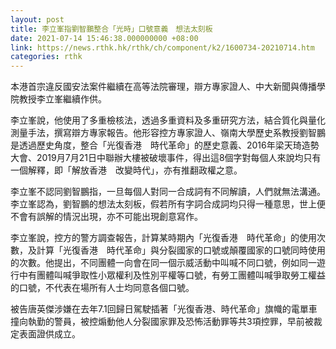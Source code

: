 ```yaml
---
layout: post
title: 李立峯指劉智鵬整合「光時」口號意義　想法太刻板
date: 2021-07-14 15:46:38.000000000 +08:00
link: https://news.rthk.hk/rthk/ch/component/k2/1600734-20210714.htm
categories: rthk
---
```


本港首宗違反國安法案件繼續在高等法院審理，辯方專家證人、中大新聞與傳播學院教授李立峯繼續作供。

李立峯說，他使用了多重檢核法，透過多重資料及多重研究方法，結合質化與量化測量手法，撰寫辯方專家報告。他形容控方專家證人、嶺南大學歷史系教授劉智鵬是透過歷史角度，整合「光復香港　時代革命」的歷史意義、2016年梁天琦造勢大會、2019月7月21日中聯辦大樓被破壞事件，得出這8個字對每個人來說均只有一個解釋，即「解放香港　改變時代」，亦有推翻政權之意。

李立峯不認同劉智鵬指，一旦每個人對同一合成詞有不同解讀，人們就無法溝通。李立峯認為，劉智鵬的想法太刻板，假若所有字詞合成詞均只得一種意思，世上便不會有誤解的情況出現，亦不可能出現創意寫作。

李立峯說，控方的警方調查報告，計算某時期內「光復香港　時代革命」的使用次數，及計算「光復香港　時代革命」與分裂國家的口號或顛覆國家的口號同時使用的次數。他提出，不同團體一向會在同一個示威活動中叫喊不同口號，例如同一遊行中有團體叫喊爭取性小眾權利及性別平權等口號，有勞工團體叫喊爭取勞工權益的口號，不代表在場所有人士均同意各個口號。

被告唐英傑涉嫌在去年7.1回歸日駕駛插著「光復香港、時代革命」旗幟的電單車撞向執勤的警員，被控煽動他人分裂國家罪及恐怖活動罪等共3項控罪，早前被裁定表面證供成立。
